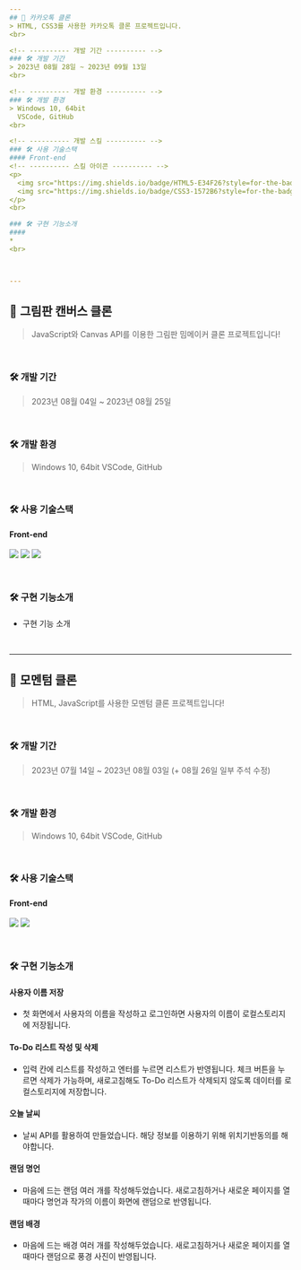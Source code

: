 ```yaml
---
## 💬 카카오톡 클론
> HTML, CSS3를 사용한 카카오톡 클론 프로젝트입니다.
<br>

<!-- ---------- 개발 기간 ---------- -->
### 🛠 개발 기간
> 2023년 08월 28일 ~ 2023년 09월 13일
<br>

<!-- ---------- 개발 환경 ---------- -->
### 🛠 개발 환경
> Windows 10, 64bit
  VSCode, GitHub
<br>

<!-- ---------- 개발 스킬 ---------- -->
### 🛠 사용 기술스택
#### Front-end
<!-- ---------- 스킬 아이콘 ---------- -->
<p>
  <img src="https://img.shields.io/badge/HTML5-E34F26?style=for-the-badge&logo=html5&logoColor=white"/>
  <img src="https://img.shields.io/badge/CSS3-1572B6?style=for-the-badge&logo=CSS3&logoColor=white">
</p>
<br>

### 🛠 구현 기능소개
#### 
* 
<br>



---
```

## 🎨 그림판 캔버스 클론
> JavaScript와 Canvas API를 이용한 그림판 밈메이커 클론 프로젝트입니다!
<br>

<!-- ---------- 개발 기간 ---------- -->
### 🛠 개발 기간
> 2023년 08월 04일 ~ 2023년 08월 25일
<br>

<!-- ---------- 개발 환경 ---------- -->
### 🛠 개발 환경
> Windows 10, 64bit
  VSCode, GitHub
<br>

<!-- ---------- 개발 스킬 ---------- -->
### 🛠 사용 기술스택
#### Front-end
<!-- ---------- 스킬 아이콘 ---------- -->
<p>
  <img src="https://img.shields.io/badge/HTML5-E34F26?style=for-the-badge&logo=html5&logoColor=white"/>
  <img src="https://img.shields.io/badge/CSS3-1572B6?style=for-the-badge&logo=CSS3&logoColor=white">
  <img src="https://img.shields.io/badge/JavaScript-F7DF1E?style=for-the-badge&logo=JavaScript&logoColor=white"/>
</p>
<br>

<!-- ---------- 개발 소개 ---------- -->
### 🛠 구현 기능소개
#### 
* 구현 기능 소개
<br>



---
## 📒 모멘텀 클론
> HTML, JavaScript를 사용한 모멘텀 클론 프로젝트입니다!
<br>

<!-- ---------- 개발 기간 ---------- -->
### 🛠 개발 기간
> 2023년 07월 14일 ~ 2023년 08월 03일
  (+ 08월 26일 일부 주석 수정)
<br>

<!-- ---------- 개발 환경 ---------- -->
### 🛠 개발 환경
> Windows 10, 64bit
  VSCode, GitHub
<br>

<!-- ---------- 개발 스킬 ---------- -->
### 🛠 사용 기술스택
#### Front-end
<!-- ---------- 스킬 아이콘 ---------- -->
<p>
  <img src="https://img.shields.io/badge/HTML5-E34F26?style=for-the-badge&logo=html5&logoColor=white"/>
  <img src="https://img.shields.io/badge/JavaScript-F7DF1E?style=for-the-badge&logo=JavaScript&logoColor=white"/>
</p>
<br>

<!-- ---------- 개발 소개 ---------- -->
### 🛠 구현 기능소개
#### 사용자 이름 저장
* 첫 화면에서 사용자의 이름을 작성하고 로그인하면
  사용자의 이름이 로컬스토리지에 저장됩니다.
#### To-Do 리스트 작성 및 삭제
* 입력 칸에 리스트를 작성하고 엔터를 누르면 리스트가 반영됩니다.
  체크 버튼을 누르면 삭제가 가능하며,
  새로고침해도 To-Do 리스트가 삭제되지 않도록
  데이터를 로컬스토리지에 저장합니다.
#### 오늘 날씨
* 날씨 API를 활용하여 만들었습니다.
  해당 정보를 이용하기 위해 위치기반동의를 해야합니다.
#### 랜덤 명언
* 마음에 드는 랜덤 여러 개를 작성해두었습니다.
  새로고침하거나 새로운 페이지를 열 때마다
  명언과 작가의 이름이 화면에 랜덤으로 반영됩니다.
#### 랜덤 배경
* 마음에 드는 배경 여러 개를 작성해두었습니다.
  새로고침하거나 새로운 페이지를 열 때마다
  랜덤으로 풍경 사진이 반영됩니다.
